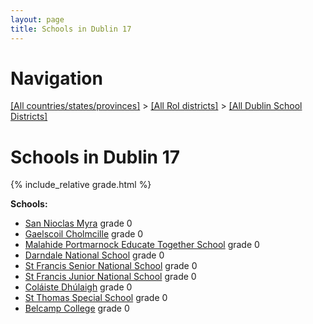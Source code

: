 ```yaml
---
layout: page
title: Schools in Dublin 17
---
```

# Navigation

[[All countries/states/provinces]](../../..) > [[All RoI districts]](../..) > [[All Dublin School Districts]](..)

# Schools in Dublin 17

{% include_relative grade.html %}

**Schools:**

- [San Nioclas Myra](San_Nioclas_Myra.md) grade 0
- [Gaelscoil Cholmcille](Gaelscoil_Cholmcille.md) grade 0
- [Malahide   Portmarnock Educate Together School](Malahide___Portmarnock_Educate_Together_School.md) grade 0
- [Darndale National School](Darndale_National_School.md) grade 0
- [St Francis Senior National School](St_Francis_Senior_National_School.md) grade 0
- [St Francis Junior National School](St_Francis_Junior_National_School.md) grade 0
- [Coláiste Dhúlaigh](Coláiste_Dhúlaigh.md) grade 0
- [St Thomas Special School](St_Thomas_Special_School.md) grade 0
- [Belcamp College](Belcamp_College.md) grade 0
